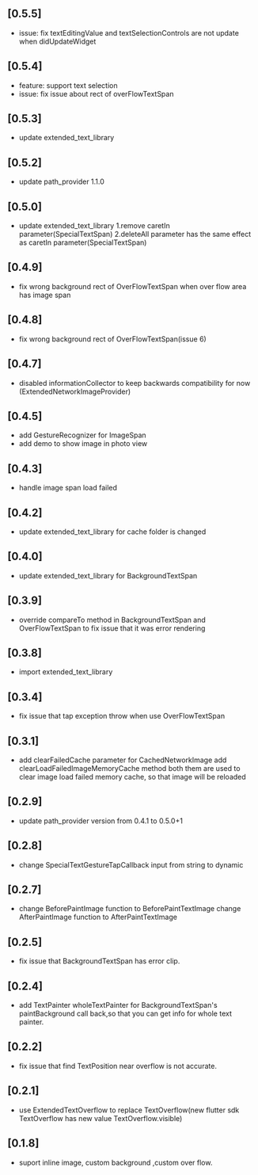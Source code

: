 ## [0.5.5]

* issue: fix textEditingValue and textSelectionControls are not update when didUpdateWidget

## [0.5.4]

* feature: support text selection
* issue: fix issue about rect of overFlowTextSpan 

## [0.5.3]

* update extended_text_library

## [0.5.2]

* update path_provider 1.1.0

## [0.5.0]

* update extended_text_library
1.remove caretIn parameter(SpecialTextSpan)
2.deleteAll parameter has the same effect as caretIn parameter(SpecialTextSpan)

## [0.4.9]

* fix wrong background rect of OverFlowTextSpan when over flow area has image span

## [0.4.8]

* fix wrong background rect of OverFlowTextSpan(issue 6)

## [0.4.7]

* disabled informationCollector to keep backwards compatibility for now (ExtendedNetworkImageProvider)

## [0.4.5]

* add GestureRecognizer for ImageSpan
* add demo to show image in photo view

## [0.4.3]

* handle image span load failed

## [0.4.2]

* update extended_text_library for cache folder is changed

## [0.4.0]

* update extended_text_library for BackgroundTextSpan

## [0.3.9]

* override compareTo method in BackgroundTextSpan and OverFlowTextSpan to
  fix issue that it was error rendering

## [0.3.8]

* import extended_text_library

## [0.3.4]

* fix issue that tap exception throw when use OverFlowTextSpan

## [0.3.1]

* add clearFailedCache parameter for CachedNetworkImage
  add clearLoadFailedImageMemoryCache method
  both them are used to clear image load failed memory cache, so that image will be reloaded

## [0.2.9]

* update path_provider version from 0.4.1 to 0.5.0+1

## [0.2.8]

* change SpecialTextGestureTapCallback input from string to dynamic
 
## [0.2.7]

* change BeforePaintImage function to BeforePaintTextImage 
  change AfterPaintImage function to AfterPaintTextImage 

## [0.2.5]

* fix issue that BackgroundTextSpan has error clip.

## [0.2.4]

* add TextPainter wholeTextPainter for BackgroundTextSpan's paintBackground call back,so that you can get info for
whole text painter. 

## [0.2.2]

* fix issue that find TextPosition near overflow is not accurate.

## [0.2.1]

* use ExtendedTextOverflow to replace TextOverflow(new flutter sdk TextOverflow has new value TextOverflow.visible)

## [0.1.8]

* suport inline image, custom background ,custom over flow.
